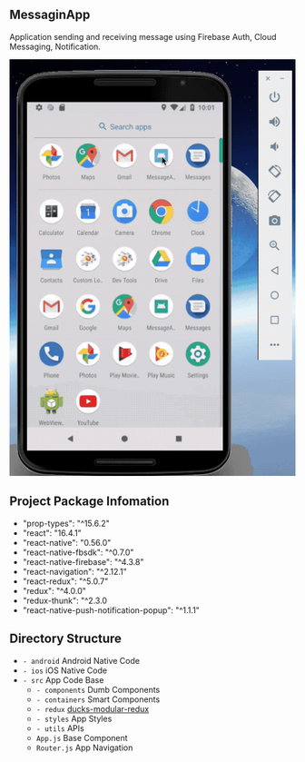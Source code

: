 ## MessaginApp
Application sending and receiving message using Firebase Auth, Cloud Messaging, Notification.

![Alt Text](./assets/Demo.gif)

## Project Package Infomation
- "prop-types": "^15.6.2"
- "react": "16.4.1"
- "react-native": "0.56.0"
- "react-native-fbsdk": "^0.7.0"
- "react-native-firebase": "^4.3.8"
- "react-navigation": "^2.12.1"
- "react-redux": "^5.0.7"
- "redux": "^4.0.0"
- "redux-thunk": "^2.3.0
- "react-native-push-notification-popup": "^1.1.1"

## Directory Structure
- `- android` Android Native Code
- `- ios` iOS Native Code
- `- src` App Code Base
  - `- components` Dumb Components
  - `- containers` Smart Components
  - `- redux` [ducks-modular-redux](https://github.com/erikras/ducks-modular-redux)
  - `- styles` App Styles
  - `- utils` APIs
  - `App.js`  Base Component
  - `Router.js` App Navigation